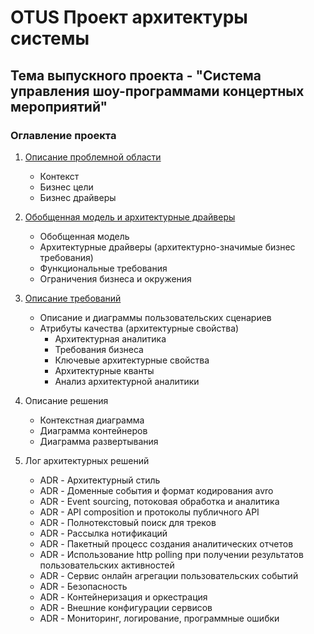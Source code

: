 # OTUS Проект архитектуры системы

## Тема выпускного проекта - "Система управления шоу-программами концертных мероприятий"

### Оглавление проекта

1. [Описание проблемной области](https://github.com/rmzvir/arch_kata/blob/feature/otus-project/problem-scope.md)<br/>
   - Контекст
   - Бизнес цели
   - Бизнес драйверы
2. [Обобщенная модель и архитектурные драйверы](https://github.com/rmzvir/arch_kata/blob/feature/otus-project/generalized-model-and-architectural-drivers.md)<br/>
   - Обобщенная модель
   - Архитектурные драйверы (архитектурно-значимые бизнес требования)
    - Функциональные требования
    - Ограничения бизнеса и окружения
3. [Описание требований](https://github.com/rmzvir/arch_kata/blob/feature/otus-project/describe-requirements.md)
   - Описание и диаграммы пользовательских сценариев
   - Атрибуты качества (архитектурные свойства)
     - Архитектурная аналитика
     - Требования бизнеса
     - Ключевые архитектурные свойства
     - Архитектурные кванты
     - Анализ архитектурной аналитики
4. Описание решения
   - Контекстная диаграмма
   - Диаграмма контейнеров
   - Диаграмма развертывания

5. Лог архитектурных решений
   - ADR - Архитектурный стиль
   - ADR - Доменные события и формат кодирования avro
   - ADR - Event sourcing, потоковая обработка и аналитика
   - ADR - API composition и протоколы публичного API
   - ADR - Полнотекстовый поиск для треков
   - ADR - Рассылка нотификаций
   - ADR - Пакетный процесс создания аналитических отчетов
   - ADR - Использование http polling при получении результатов пользовательских активностей
   - ADR - Сервис онлайн агрегации пользовательских событий
   - ADR - Безопасность
   - ADR - Контейнеризация и оркестрация
   - ADR - Внешние конфигурации сервисов
   - ADR - Мониторинг, логирование, программные ошибки

